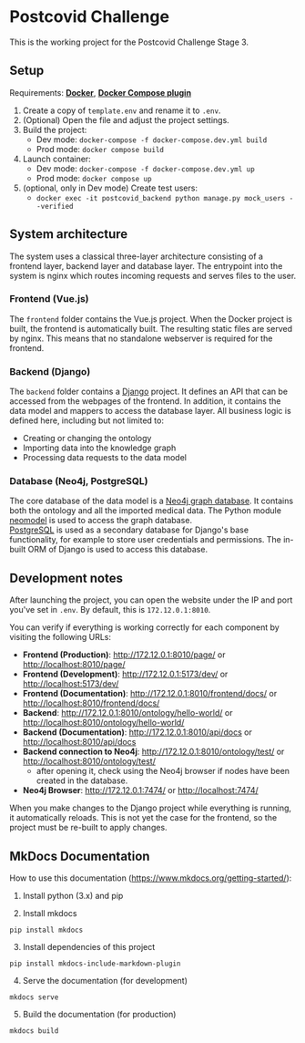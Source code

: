 # Postcovid Challenge

This is the working project for the Postcovid Challenge Stage 3.

## Setup

Requirements: **[Docker](https://www.docker.com/get-started/)**, **[Docker Compose plugin](https://docs.docker.com/compose/)**

1. Create a copy of `template.env` and rename it to `.env`.
2. (Optional) Open the file and adjust the project settings.
3. Build the project:
    - Dev mode: `docker-compose -f docker-compose.dev.yml build`
    - Prod mode: `docker compose build`
4. Launch container:
    - Dev mode: `docker-compose -f docker-compose.dev.yml up`
    - Prod mode: `docker compose up`
5. (optional, only in Dev mode) Create test users:
    - `docker exec -it postcovid_backend python manage.py mock_users --verified`

## System architecture

The system uses a classical three-layer architecture consisting of a frontend layer, backend layer and database layer. The entrypoint into the system is nginx which routes incoming requests and serves files to the user.

### Frontend (Vue.js)

The `frontend` folder contains the Vue.js project. When the Docker project is built, the frontend is automatically built. The resulting static files are served by nginx. This means that no standalone webserver is required for the frontend.

### Backend (Django)

The `backend` folder contains a [Django](https://www.djangoproject.com/start/overview/) project. It defines an API that can be accessed from the webpages of the frontend. In addition, it contains the data model and mappers to access the database layer. All business logic is defined here, including but not limited to:

-   Creating or changing the ontology
-   Importing data into the knowledge graph
-   Processing data requests to the data model

### Database (Neo4j, PostgreSQL)

The core database of the data model is a [Neo4j graph database](https://neo4j.com/docs/getting-started/). It contains both the ontology and all the imported medical data. The Python module [neomodel](https://neomodel.readthedocs.io/en/latest/) is used to access the graph database. <br>
[PostgreSQL](https://www.postgresql.org/) is used as a secondary database for Django's base functionality, for example to store user credentials and permissions. The in-built ORM of Django is used to access this database.

## Development notes

After launching the project, you can open the website under the IP and port you've set in `.env`. By default, this is `172.12.0.1:8010`.

You can verify if everything is working correctly for each component by visiting the following URLs:

-   **Frontend (Production)**: <http://172.12.0.1:8010/page/> or <http://localhost:8010/page/>
-   **Frontend (Development)**: <http://172.12.0.1:5173/dev/> or <http://localhost:5173/dev/>
-   **Frontend (Documentation)**: <http://172.12.0.1:8010/frontend/docs/> or <http://localhost:8010/frontend/docs/>
-   **Backend**: <http://172.12.0.1:8010/ontology/hello-world/> or <http://localhost:8010/ontology/hello-world/>
-   **Backend (Documentation)**: <http://172.12.0.1:8010/api/docs> or <http://localhost:8010/api/docs>
-   **Backend connection to Neo4j**: <http://172.12.0.1:8010/ontology/test/> or <http://localhost:8010/ontology/test/>
    -   after opening it, check using the Neo4j browser if nodes have been created in the database.
-   **Neo4j Browser**: <http://172.12.0.1:7474/> or <http://localhost:7474/>

When you make changes to the Django project while everything is running, it automatically reloads. This is not yet the case for the frontend, so the project must be re-built to apply changes.

## MkDocs Documentation

How to use this documentation (<a>https://www.mkdocs.org/getting-started/</a>):

1. Install python (3.x) and pip

2. Install mkdocs

```pip
pip install mkdocs
```

3. Install dependencies of this project

```pip
pip install mkdocs-include-markdown-plugin
```

4. Serve the documentation (for development)

```mkdocs
mkdocs serve
```

5. Build the documentation (for production)

```mkdocs
mkdocs build
```
